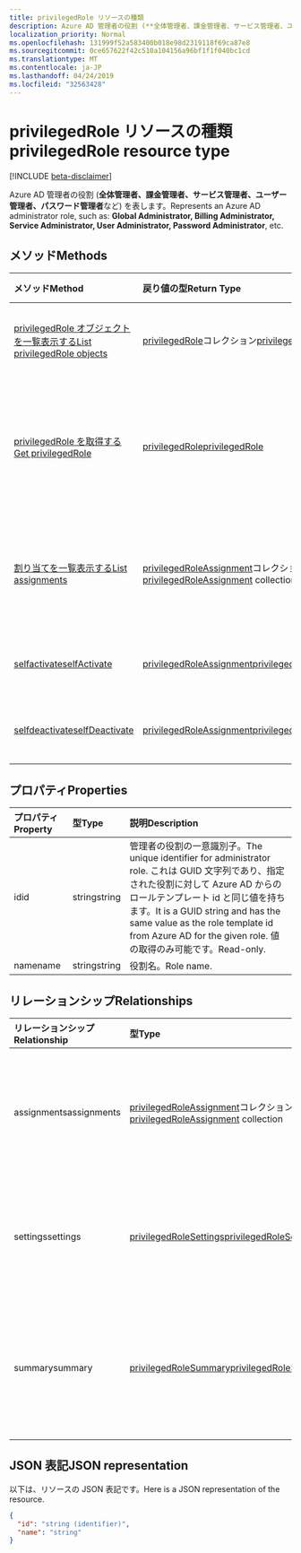 ```yaml
---
title: privilegedRole リソースの種類
description: Azure AD 管理者の役割 (**全体管理者、課金管理者、サービス管理者、ユーザー管理者、パスワード管理者**など) を表します。
localization_priority: Normal
ms.openlocfilehash: 131999f52a583400b018e98d2319118f69ca87e8
ms.sourcegitcommit: 0ce657622f42c510a104156a96bf1f1f040bc1cd
ms.translationtype: MT
ms.contentlocale: ja-JP
ms.lasthandoff: 04/24/2019
ms.locfileid: "32563428"
---
```

# <a name="privilegedrole-resource-type"></a><span data-ttu-id="c3451-103">privilegedRole リソースの種類</span><span class="sxs-lookup"><span data-stu-id="c3451-103">privilegedRole resource type</span></span>

[!INCLUDE [beta-disclaimer](../../includes/beta-disclaimer.md)]

<span data-ttu-id="c3451-104">Azure AD 管理者の役割 (**全体管理者、課金管理者、サービス管理者、ユーザー管理者、パスワード管理者**など) を表します。</span><span class="sxs-lookup"><span data-stu-id="c3451-104">Represents an Azure AD administrator role, such as: **Global Administrator, Billing Administrator, Service Administrator, User Administrator, Password Administrator**, etc.</span></span>


## <a name="methods"></a><span data-ttu-id="c3451-105">メソッド</span><span class="sxs-lookup"><span data-stu-id="c3451-105">Methods</span></span>

| <span data-ttu-id="c3451-106">メソッド</span><span class="sxs-lookup"><span data-stu-id="c3451-106">Method</span></span>           | <span data-ttu-id="c3451-107">戻り値の型</span><span class="sxs-lookup"><span data-stu-id="c3451-107">Return Type</span></span>    |<span data-ttu-id="c3451-108">説明</span><span class="sxs-lookup"><span data-stu-id="c3451-108">Description</span></span>|
|:---------------|:--------|:----------|
|[<span data-ttu-id="c3451-109">privilegedRole オブジェクトを一覧表示する</span><span class="sxs-lookup"><span data-stu-id="c3451-109">List privilegedRole objects</span></span>](../api/privilegedrole-list.md) | <span data-ttu-id="c3451-110">[privilegedRole](privilegedrole.md)コレクション</span><span class="sxs-lookup"><span data-stu-id="c3451-110">[privilegedRole](privilegedrole.md) collection</span></span>|<span data-ttu-id="c3451-111">privilegedRole のコレクションを取得します。</span><span class="sxs-lookup"><span data-stu-id="c3451-111">Get the collection of privilegedRole.</span></span>|
|[<span data-ttu-id="c3451-112">privilegedRole を取得する</span><span class="sxs-lookup"><span data-stu-id="c3451-112">Get privilegedRole</span></span>](../api/privilegedrole-get.md) | [<span data-ttu-id="c3451-113">privilegedRole</span><span class="sxs-lookup"><span data-stu-id="c3451-113">privilegedRole</span></span>](privilegedrole.md) |<span data-ttu-id="c3451-114">privilegedRole オブジェクトのプロパティとリレーションシップを読み取ります。</span><span class="sxs-lookup"><span data-stu-id="c3451-114">Read properties and relationships of privilegedRole object.</span></span>|
|[<span data-ttu-id="c3451-115">割り当てを一覧表示する</span><span class="sxs-lookup"><span data-stu-id="c3451-115">List assignments</span></span>](../api/privilegedrole-list-assignments.md) |<span data-ttu-id="c3451-116">[privilegedRoleAssignment](privilegedroleassignment.md)コレクション</span><span class="sxs-lookup"><span data-stu-id="c3451-116">[privilegedRoleAssignment](privilegedroleassignment.md) collection</span></span>| <span data-ttu-id="c3451-117">このロールの割り当てオブジェクトのコレクションを取得します。</span><span class="sxs-lookup"><span data-stu-id="c3451-117">Get a assignment object collection for this role.</span></span>|
|[<span data-ttu-id="c3451-118">selfactivate</span><span class="sxs-lookup"><span data-stu-id="c3451-118">selfActivate</span></span>](../api/privilegedrole-selfactivate.md)|[<span data-ttu-id="c3451-119">privilegedRoleAssignment</span><span class="sxs-lookup"><span data-stu-id="c3451-119">privilegedRoleAssignment</span></span>](privilegedroleassignment.md)|<span data-ttu-id="c3451-120">割り当てられた役割をアクティブ化します。</span><span class="sxs-lookup"><span data-stu-id="c3451-120">Activate the assigned role.</span></span>|
|[<span data-ttu-id="c3451-121">selfdeactivate</span><span class="sxs-lookup"><span data-stu-id="c3451-121">selfDeactivate</span></span>](../api/privilegedrole-selfdeactivate.md)|[<span data-ttu-id="c3451-122">privilegedRoleAssignment</span><span class="sxs-lookup"><span data-stu-id="c3451-122">privilegedRoleAssignment</span></span>](privilegedroleassignment.md)|<span data-ttu-id="c3451-123">割り当てられた役割を非アクティブ化します。</span><span class="sxs-lookup"><span data-stu-id="c3451-123">Deactivate the assigned role.</span></span>|

## <a name="properties"></a><span data-ttu-id="c3451-124">プロパティ</span><span class="sxs-lookup"><span data-stu-id="c3451-124">Properties</span></span>
| <span data-ttu-id="c3451-125">プロパティ</span><span class="sxs-lookup"><span data-stu-id="c3451-125">Property</span></span>     | <span data-ttu-id="c3451-126">型</span><span class="sxs-lookup"><span data-stu-id="c3451-126">Type</span></span>   |<span data-ttu-id="c3451-127">説明</span><span class="sxs-lookup"><span data-stu-id="c3451-127">Description</span></span>|
|:---------------|:--------|:----------|
|<span data-ttu-id="c3451-128">id</span><span class="sxs-lookup"><span data-stu-id="c3451-128">id</span></span>|<span data-ttu-id="c3451-129">string</span><span class="sxs-lookup"><span data-stu-id="c3451-129">string</span></span>|<span data-ttu-id="c3451-130">管理者の役割の一意識別子。</span><span class="sxs-lookup"><span data-stu-id="c3451-130">The unique identifier for administrator role.</span></span> <span data-ttu-id="c3451-131">これは GUID 文字列であり、指定された役割に対して Azure AD からのロールテンプレート id と同じ値を持ちます。</span><span class="sxs-lookup"><span data-stu-id="c3451-131">It is a GUID string and has the same value as the role template id from Azure AD for the given role.</span></span> <span data-ttu-id="c3451-132">値の取得のみ可能です。</span><span class="sxs-lookup"><span data-stu-id="c3451-132">Read-only.</span></span>|
|<span data-ttu-id="c3451-133">name</span><span class="sxs-lookup"><span data-stu-id="c3451-133">name</span></span>|<span data-ttu-id="c3451-134">string</span><span class="sxs-lookup"><span data-stu-id="c3451-134">string</span></span>|<span data-ttu-id="c3451-135">役割名。</span><span class="sxs-lookup"><span data-stu-id="c3451-135">Role name.</span></span>|

## <a name="relationships"></a><span data-ttu-id="c3451-136">リレーションシップ</span><span class="sxs-lookup"><span data-stu-id="c3451-136">Relationships</span></span>
| <span data-ttu-id="c3451-137">リレーションシップ</span><span class="sxs-lookup"><span data-stu-id="c3451-137">Relationship</span></span> | <span data-ttu-id="c3451-138">型</span><span class="sxs-lookup"><span data-stu-id="c3451-138">Type</span></span>   |<span data-ttu-id="c3451-139">説明</span><span class="sxs-lookup"><span data-stu-id="c3451-139">Description</span></span>|
|:---------------|:--------|:----------|
|<span data-ttu-id="c3451-140">assignments</span><span class="sxs-lookup"><span data-stu-id="c3451-140">assignments</span></span>|<span data-ttu-id="c3451-141">[privilegedRoleAssignment](privilegedroleassignment.md)コレクション</span><span class="sxs-lookup"><span data-stu-id="c3451-141">[privilegedRoleAssignment](privilegedroleassignment.md) collection</span></span>| <span data-ttu-id="c3451-142">この役割の割り当て。</span><span class="sxs-lookup"><span data-stu-id="c3451-142">The assignments for this role.</span></span> <span data-ttu-id="c3451-143">読み取り専用。</span><span class="sxs-lookup"><span data-stu-id="c3451-143">Read-only.</span></span> <span data-ttu-id="c3451-144">Null 許容型。</span><span class="sxs-lookup"><span data-stu-id="c3451-144">Nullable.</span></span>|
|<span data-ttu-id="c3451-145">settings</span><span class="sxs-lookup"><span data-stu-id="c3451-145">settings</span></span>|[<span data-ttu-id="c3451-146">privilegedRoleSettings</span><span class="sxs-lookup"><span data-stu-id="c3451-146">privilegedRoleSettings</span></span>](privilegedrolesettings.md)| <span data-ttu-id="c3451-147">この役割の設定。</span><span class="sxs-lookup"><span data-stu-id="c3451-147">The settings for this role.</span></span> <span data-ttu-id="c3451-148">読み取り専用。</span><span class="sxs-lookup"><span data-stu-id="c3451-148">Read-only.</span></span> <span data-ttu-id="c3451-149">Null 許容型。</span><span class="sxs-lookup"><span data-stu-id="c3451-149">Nullable.</span></span>|
|<span data-ttu-id="c3451-150">summary</span><span class="sxs-lookup"><span data-stu-id="c3451-150">summary</span></span>|[<span data-ttu-id="c3451-151">privilegedRoleSummary</span><span class="sxs-lookup"><span data-stu-id="c3451-151">privilegedRoleSummary</span></span>](privilegedrolesummary.md)| <span data-ttu-id="c3451-152">このロールの概要情報。</span><span class="sxs-lookup"><span data-stu-id="c3451-152">The summary information for this role.</span></span> <span data-ttu-id="c3451-153">読み取り専用。</span><span class="sxs-lookup"><span data-stu-id="c3451-153">Read-only.</span></span> <span data-ttu-id="c3451-154">Null 許容型。</span><span class="sxs-lookup"><span data-stu-id="c3451-154">Nullable.</span></span>|

## <a name="json-representation"></a><span data-ttu-id="c3451-155">JSON 表記</span><span class="sxs-lookup"><span data-stu-id="c3451-155">JSON representation</span></span>

<span data-ttu-id="c3451-156">以下は、リソースの JSON 表記です。</span><span class="sxs-lookup"><span data-stu-id="c3451-156">Here is a JSON representation of the resource.</span></span>

<!-- {
  "blockType": "resource",
  "optionalProperties": [

  ],
  "keyProperty": "id",
  "baseType":"microsoft.graph.entity",
  "@odata.type": "microsoft.graph.privilegedRole"
}-->

```json
{
  "id": "string (identifier)",
  "name": "string"
}

```

<!-- uuid: 8fcb5dbc-d5aa-4681-8e31-b001d5168d79
2015-10-25 14:57:30 UTC -->
<!--
{
  "type": "#page.annotation",
  "description": "privilegedRole resource",
  "keywords": "",
  "section": "documentation",
  "tocPath": "",
  "suppressions": []
}
-->
